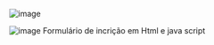 ![image](https://user-images.githubusercontent.com/104325033/187100340-f2208cc6-9f80-4f60-9fe2-b72cbec7ee89.png)

![image](https://user-images.githubusercontent.com/104325033/187100352-5f546d94-3cf7-4366-adb2-d5975389715e.png)
Formulário de incrição em Html e java script
